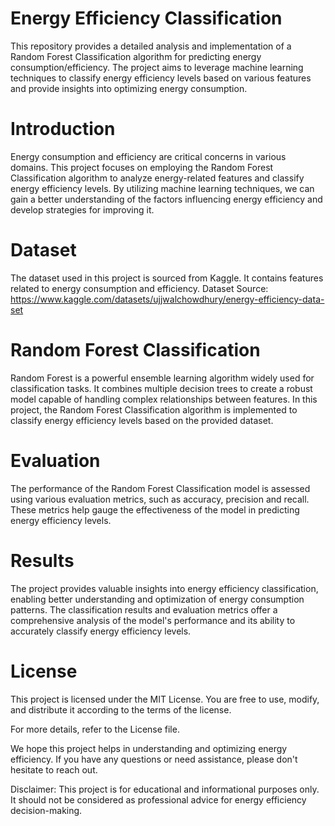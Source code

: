 # Energy Efficiency Classification
This repository provides a detailed analysis and implementation of a Random Forest Classification algorithm for predicting energy consumption/efficiency. The project aims to leverage machine learning techniques to classify energy efficiency levels based on various features and provide insights into optimizing energy consumption.

# Introduction
Energy consumption and efficiency are critical concerns in various domains. This project focuses on employing the Random Forest Classification algorithm to analyze energy-related features and classify energy efficiency levels. By utilizing machine learning techniques, we can gain a better understanding of the factors influencing energy efficiency and develop strategies for improving it.

# Dataset
The dataset used in this project is sourced from Kaggle. It contains features related to energy consumption and efficiency. Dataset Source: https://www.kaggle.com/datasets/ujjwalchowdhury/energy-efficiency-data-set

# Random Forest Classification
Random Forest is a powerful ensemble learning algorithm widely used for classification tasks. It combines multiple decision trees to create a robust model capable of handling complex relationships between features. In this project, the Random Forest Classification algorithm is implemented to classify energy efficiency levels based on the provided dataset.

# Evaluation
The performance of the Random Forest Classification model is assessed using various evaluation metrics, such as accuracy, precision and recall. These metrics help gauge the effectiveness of the model in predicting energy efficiency levels.

# Results
The project provides valuable insights into energy efficiency classification, enabling better understanding and optimization of energy consumption patterns. The classification results and evaluation metrics offer a comprehensive analysis of the model's performance and its ability to accurately classify energy efficiency levels.

# License
This project is licensed under the MIT License. You are free to use, modify, and distribute it according to the terms of the license.

For more details, refer to the License file.

We hope this project helps in understanding and optimizing energy efficiency. If you have any questions or need assistance, please don't hesitate to reach out.

Disclaimer: This project is for educational and informational purposes only. It should not be considered as professional advice for energy efficiency decision-making.
